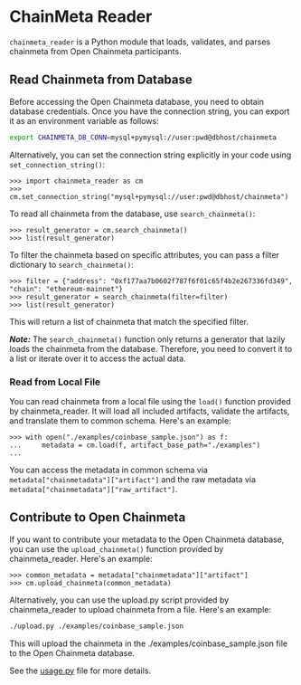 # ChainMeta Reader
`chainmeta_reader` is a Python module that loads, validates, and parses chainmeta from Open Chainmeta participants.

## Read Chainmeta from Database
Before accessing the Open Chainmeta database, you need to obtain database credentials. Once you have the connection string, you can export it as an environment variable as follows:

```bash
export CHAINMETA_DB_CONN=mysql+pymysql://user:pwd@dbhost/chainmeta
```

Alternatively, you can set the connection string explicitly in your code using `set_connection_string()`:

```
>>> import chainmeta_reader as cm
>>> cm.set_connection_string("mysql+pymysql://user:pwd@dbhost/chainmeta")
```

To read all chainmeta from the database, use `search_chainmeta()`:

```
>>> result_generator = cm.search_chainmeta()
>>> list(result_generator)
```

To filter the chainmeta based on specific attributes, you can pass a filter dictionary to `search_chainmeta()`:

```
>>> filter = {"address": "0xf177aa7b0602f787f6f01c65f4b2e267336fd349", "chain": "ethereum-mainnet"}
>>> result_generator = search_chainmeta(filter=filter)
>>> list(result_generator)
```

This will return a list of chainmeta that match the specified filter.

***Note:*** The `search_chainmeta()` function only returns a generator that lazily loads the chainmeta from the database. Therefore, you need to convert it to a list or iterate over it to access the actual data.

### Read from Local File

You can read chainmeta from a local file using the `load()` function provided by chainmeta_reader. It will load all included artifacts, validate the artifacts, and translate them to common schema. Here's an example:

```
>>> with open("./examples/coinbase_sample.json") as f:
...     metadata = cm.load(f, artifact_base_path="./examples")
...
```

You can access the metadata in common schema via `metadata["chainmetadata"]["artifact"]` and the raw metadata via `metadata["chainmetadata"]["raw_artifact"]`.


## Contribute to Open Chainmeta
If you want to contribute your metadata to the Open Chainmeta database, you can use the `upload_chainmeta()` function provided by chainmeta_reader. Here's an example:

```
>>> common_metadata = metadata["chainmetadata"]["artifact"]
>>> cm.upload_chainmeta(common_metadata)
```

Alternatively, you can use the upload.py script provided by chainmeta_reader to upload chainmeta from a file. Here's an example:
```bash
./upload.py ./examples/coinbase_sample.json
```

This will upload the chainmeta in the ./examples/coinbase_sample.json file to the Open Chainmeta database.

See the [usage.py](https://github.com/openchainmeta/chainmetareader/blob/main/usage.py) file for more details.
